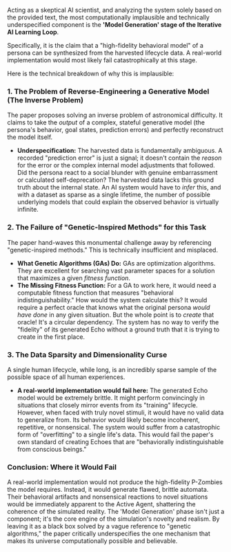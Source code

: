 Acting as a skeptical AI scientist, and analyzing the system solely based on the provided text, the most computationally implausible and technically underspecified component is the **'Model Generation' stage of the Iterative AI Learning Loop**.

Specifically, it is the claim that a "high-fidelity behavioral model" of a persona can be synthesized from the harvested lifecycle data. A real-world implementation would most likely fail catastrophically at this stage.

Here is the technical breakdown of why this is implausible:

### 1. The Problem of Reverse-Engineering a Generative Model (The Inverse Problem)

The paper proposes solving an inverse problem of astronomical difficulty. It claims to take the *output* of a complex, stateful generative model (the persona's behavior, goal states, prediction errors) and perfectly reconstruct the model itself.

*   **Underspecification:** The harvested data is fundamentally ambiguous. A recorded "prediction error" is just a signal; it doesn't contain the *reason* for the error or the complex internal model adjustments that followed. Did the persona react to a social blunder with genuine embarrassment or calculated self-deprecation? The harvested data lacks this ground truth about the internal state. An AI system would have to *infer* this, and with a dataset as sparse as a single lifetime, the number of possible underlying models that could explain the observed behavior is virtually infinite.

### 2. The Failure of "Genetic-Inspired Methods" for this Task

The paper hand-waves this monumental challenge away by referencing "genetic-inspired methods." This is technically insufficient and misplaced.

*   **What Genetic Algorithms (GAs) Do:** GAs are optimization algorithms. They are excellent for searching vast parameter spaces for a solution that maximizes a given *fitness function*.
*   **The Missing Fitness Function:** For a GA to work here, it would need a computable fitness function that measures "behavioral indistinguishability." How would the system calculate this? It would require a perfect oracle that knows what the original persona *would have done* in any given situation. But the whole point is to *create* that oracle! It's a circular dependency. The system has no way to verify the "fidelity" of its generated Echo without a ground truth that it is trying to create in the first place.

### 3. The Data Sparsity and Dimensionality Curse

A single human lifecycle, while long, is an incredibly sparse sample of the possible space of all human experiences.

*   **A real-world implementation would fail here:** The generated Echo model would be extremely brittle. It might perform convincingly in situations that closely mirror events from its "training" lifecycle. However, when faced with truly novel stimuli, it would have no valid data to generalize from. Its behavior would likely become incoherent, repetitive, or nonsensical. The system would suffer from a catastrophic form of "overfitting" to a single life's data. This would fail the paper's own standard of creating Echoes that are "behaviorally indistinguishable from conscious beings."

### Conclusion: Where it Would Fail

A real-world implementation would not produce the high-fidelity P-Zombies the model requires. Instead, it would generate flawed, brittle automata. Their behavioral artifacts and nonsensical reactions to novel situations would be immediately apparent to the Active Agent, shattering the coherence of the simulated reality. The 'Model Generation' phase isn't just a component; it's the core engine of the simulation's novelty and realism. By leaving it as a black box solved by a vague reference to "genetic algorithms," the paper critically underspecifies the one mechanism that makes its universe computationally possible and believable.